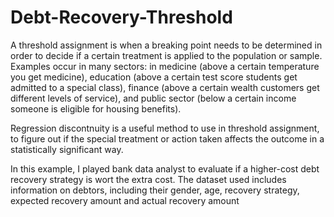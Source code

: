 # Debt-Recovery-Threshold

A threshold assignment is when a breaking point needs to be determined in order to decide if a certain treatment is applied to the population or sample. Examples occur in many sectors: in medicine (above a certain temperature you get medicine), education (above a certain test score students get admitted to a special class), finance (above a certain wealth customers get different levels of service), and public sector (below a certain income someone is eligible for housing benefits).

Regression discontnuity is a useful method to use in threshold assignment, to figure out if the special treatment or action taken affects the outcome in a statistically significant way.

In this example, I played bank data analyst to evaluate if a higher-cost debt recovery strategy is wort the extra cost. The dataset used includes information on debtors, including their gender, age, recovery strategy, expected recovery amount and actual recovery amount
